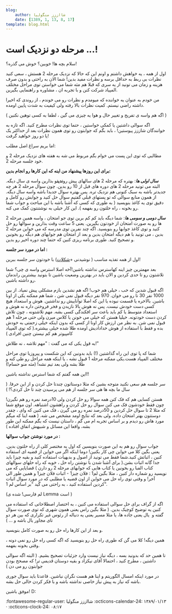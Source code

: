 ```yaml
---
blog:
    author: شااززز منگولیا
    date: [1389, 1, 13, 8, 17]
template: blog.html
---
```

# مرحله دو نزدیک است ...!

<div class="cnt">
سلام بچه ها! خوبین؟ خوش می گذره؟!<p>اول از همه ، یه خواهش داشتم و اونم این که حالا که نزدیک مرحله 2 هستش ، سعی کنید نظرات بی ربط به حداقل برسه و نظرات مفید بدین! شما الان به راحتی و بدون صرف هزینه و زمان می تونید از یه سری که قبلا هم مثه شما می خواستن توی مراحل مختلف المپیاد شرکت کنن و با تجربه ان ، مشاوره و راهنمایی بگیرین.</p>
<p>من خودم به عنوان یه خواننده که میومدم و نظرات رو می خوندم ، از روندی که اخیرا داشته راضی نیستم. کمیت نظرات بالا رفته ولی کیفیت به شدت پایین اومده.</p>
<p>( اگه هم واسه ی تفریح و تغییر حال و هوا یه چیزی می گین ، لطفا به کسی توهین نکنین )</p>
<p>اگه سوالی داشتین یا کمکی خواستین ، حتما توی نظرات مطرح کنید. اگه تازه به خوانندگان شاززز پیوستین! ، باید بگم که جوابتون رو توی همون نظرات بعد از حداکثر یک یا دو روز خواهید گرفت!</p>
<p>اما بریم سراغ اصل مطلب:</p>
<p>مطالبی که توی این پست می خوام بگم مربوط می شه به هفته های نزدیک مرحله 2 و خود جلسه مرحله 2. </p>
<p><strong>برای این روزها پیشنهاد من اینه که این کارها رو انجام بدین:</strong></p>
<p><em><strong>سال اولی ها</strong></em>: بهتره که مرحله 2 های سالهای پیش رو<strong>ندین</strong>و بذارین واسه ی سال دیگه. البته می تونید مرحله 2 های دوره های قبل از 10 رو بدین. چون سوال مرحله 2 هر چه جدیدتر باشه به سبک کنونی هم نزدیک تره. پس بهتره سوال جدیدا باشه واسه سال دیگه. از همون منابع سوالی که تو پستهای قبلی گفتیم سوال حل کنید و جوابش رو کامل و دقیق توی یه کاغذ بنویسید ( به طوری که کسی که آشنا باشه با این مباحث و جواب شما رو بخونه ، راه حلتون رو بفهمه ). این کار خیلی به نوشتنتون کمک می کنه.</p>
<p><em><strong>سال دومی و سومی ها</strong></em>: شما دیگه باید کم کم برین توی جو امتحان ، واسه همین مرحله 2 ها رو به صورت امتحان از خودتون بگیرین. یعنی 5 ساعت وقت بذارین و سوالها رو حل کنید و توی کاغذ جوابها رو بنویسید. اگه چند نفرین توی مدرسه که می خواین مرحله 2 بدین ، می تونید با هم دیگه امتحان بدین و بعد از امتحان هم جوابهای هم دیگه رو بخونین و تصحیح کنید. طوری برنامه ریزی کنین که حتما چند دوره اخیر رو بدین.</p>
<p><strong>اما در مورد سر جلسه : </strong></p>
<p>اول از همه تغذیه مناسب ( نوشیدنی +<u>شکلات</u>) با خودتون سر جلسه ببرین!</p>
<p>بعد مهمترین چیز اینه کهاسترس نداشته باشین!آخه اصلا استرس واسه ی چی؟ شما تلاشتون رو تا حدی کردین و الان باید در بهترین وضعیت باشین تا بتونید بیشترین راندمان رو داشته باشین.</p>
<p>اگه قبول شدین که خب ، خیلی هم خوب! اگه هم نشدین بازم مشکلی پیش نمیاد. از بین 1000 نفر 30 تا رو می خوان. 970 نفر دیگه قبول نمی شن ، شما هم ممکنه یکی از اونا باشین. بالاخره یا قسمت نبوده یا این که اصلا تواناییش رو نداشتین. هوش و استعداد هیچ کسی دست خودش نیست. پس نه هوش بالا نازیدن و فخر فروختن داره نه هوش و استعداد متوسط یا کم باید باعث سر افکندگی کسی بشه. مهم تلاشتونه ، چون تلاش کردن دست خودتونه. خیلیا هستن که خیلی می خونن یا کلاس میرن ولی حتی مرحله 1 هم قبول نمی شن. به نظر من ارزش کار اونا از کسی که بدون اینکه خیلی زحمتی به خودش بده و فقط با استفاده از هوش خدادادیش اومده طلا شده خیلی بیشتره.( که توی المپیاد کامپیوتر هم کم نیستن چنین افرادی )</p>
<p>به قول یکی که می گفت : "مهم تلاشه ، نه طلاش!"</p>
<p>شما که پا توی این راه گذاشتین (!) باید بدونین که این شکست و پیروزیا توی مراحل مختلف المپیاد هست.یکی ممکنه مرحله 1 قبول نشه ، یا اینکه همه مراحل رو طی کنه و طلا بشه ولی بعد تیم نشه! (مثه منو حسام!) </p>
<p>این همه گفتم که شما استرس نداشته باشین!!</p>
<p>سر جلسه هم سعی نکنید متوجه بشین که مثلا دوستاتون چندتا حل کردن و از این حرفا. ( سال ما بچه ها هی سر جلسه از هم می پرسیدن چند تا حل کردی؟! )</p>
<p>هستن کسایی هم که فک کنن همه سوالا رو حل کردن ولی 10درصد نمره رو هم نگیرن! چون فقط خودشون فک می کنن سوال رو حل کردن و راهشون اشتباهه. اون موقع شما که مثلا 2 تا سوال حل کردین و 50درصد نمره رو می گیرن ، فک می کنین که وای ، چقدر دوستتون بهتر امتحان داده. ولی بعد که نتایج اومد مشخص می شه. ( همه اینا که میگم مورد هاش رو دیدم و بر اساس تجربه ام می گم ، داستان نیست که بگم ممکنه این طور بشه، واقعا این مسائل و شبیهش اتفاق افتاده )</p>
<p><strong>در مورد نوشتن جواب سوالها :</strong></p>
<p>جواب سوال رو هم به این صورت بنویسین که اول یه مختصر کلی از راه حلتون بدین. یعنی بگین کلا می خواین چی کار بکنین! دوما اینکه اگر می خواین از قضیه ای استفاده کنین ، اثباتش کنید.شما فقط می تونید از اصول و بدیهیات استفاده کنید و بقیه چیزا باید جدا گانه اثبات بشن.( برای آشنا شدن با نوشتن راه حل ، خوبه که راه حلهای سوالهای کتاب الفبا رو بخونین یا کتاب هایی که جوابهای مرحله 2 رو دارن ) قضایایی که می نویسید رو شماره دار کنین ، مثلا بگین لم1 : فلان چیز1 - اثبات فلان چیز1 و همین طور الی آخر! و وقتی توی راه حل می خواین از اون قضیه یا مطلبی که در مورد سوال اثبات کردین استفاده کنید ، به راحتی می گید "بر اساس لم 1".</p>
<p>(لم فارسی! شده ی Lemma است )</p>
<p>اگه از گراف برای حل سوالی استفاده می کنین ، به اختصار اصطلاحاتی که استفاده می کنین یه توضیح کوچیک بدین. ( مثلا بگین راس یعنی همون شهری که توی صورت سوال گفته و  یال یعنی جاده ها، یا مثلا مسیر یعنی یه دنباله از رئوس غیر تکراری که بین هر دو تای مجاور یال باشه و ... )</p>
<p>و بعد از این کارها راه حل رو به صورت کامل بنویسید.</p>
<p>همین دیگه! کلا می گن که طوری راه حل رو بنویسید که اگه کسی راه حل رو نمی دونه ، وقتی بخونه بفهمه.</p>
<p>تا همین حد که بدونید بسه ، دیگه نیاز نیست وارد جزئیات تصحیح بشیم. ( البته اگه سوالی داشتین ، مطرح کنید ، احتمالا آقای نیکزاد و بقیه دوستان قدیمی تر! که مصحح بودن جوابتون رو می دن ) </p>
<p>در مورد اینکه امسال الگوریتم و اینا هم هست نگران نباشین. قاعدتا باید سوال جوری باشه که نیاز به پیش نیاز خاصی نداشته باشه و با فکر کردن خالی حل بشه.</p>
<p>موفق باشین! D:</p>
<p></p>
</div>

<div class="blog-info" markdown>
<span class="blog-author">
:fontawesome-regular-user: شااززز منگولیا
</span>
<span class="blog-date">
:octicons-calendar-24: ۱۳۸۹/۰۱/۱۳ · :octicons-clock-24: ۰۸:۱۷
</span>
</div>


